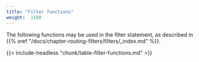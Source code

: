 ```yaml
---
title: "Filter functions"
weight:  1100
---
```

<!-- DISCLAIMER: This file is based on the syslog-ng Open Source Edition documentation https://github.com/balabit/syslog-ng-ose-guides/commit/2f4a52ee61d1ea9ad27cb4f3168b95408fddfdf2 and is used under the terms of The syslog-ng Open Source Edition Documentation License. The file has been modified by Axoflow. -->

The following functions may be used in the filter statement, as described in {{% xref "/docs/chapter-routing-filters/filters/_index.md" %}}.

{{< include-headless "chunk/table-filter-functions.md" >}}
